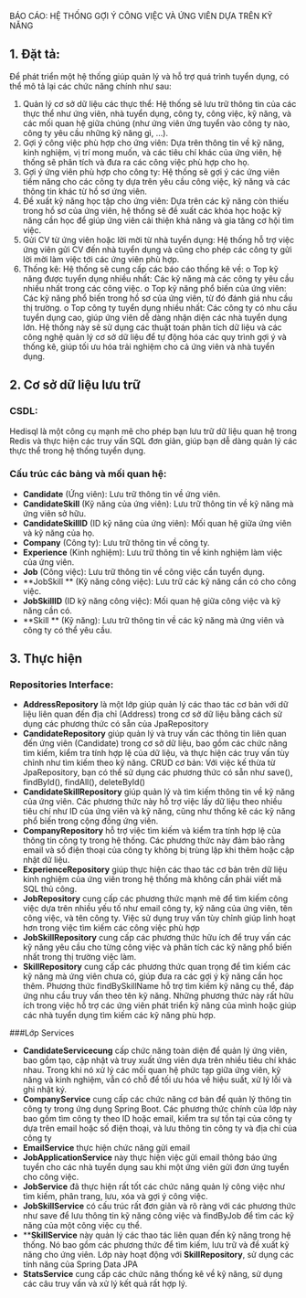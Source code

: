 BÁO CÁO: HỆ THỐNG GỢI Ý CÔNG VIỆC VÀ ỨNG VIÊN DỰA TRÊN KỸ NĂNG
## 1. Đặt tả:
Để phát triển một hệ thống giúp quản lý và hỗ trợ quá trình tuyển dụng, có thể mô tả lại các chức năng chính như sau:
1.	Quản lý cơ sở dữ liệu các thực thể: Hệ thống sẽ lưu trữ thông tin của các thực thể như ứng viên, nhà tuyển dụng, công ty, công việc, kỹ năng, và các mối quan hệ giữa chúng (như ứng viên ứng tuyển vào công ty nào, công ty yêu cầu những kỹ năng gì, …).
2.	Gợi ý công việc phù hợp cho ứng viên: Dựa trên thông tin về kỹ năng, kinh nghiệm, vị trí mong muốn, và các tiêu chí khác của ứng viên, hệ thống sẽ phân tích và đưa ra các công việc phù hợp cho họ.
3.	Gợi ý ứng viên phù hợp cho công ty: Hệ thống sẽ gợi ý các ứng viên tiềm năng cho các công ty dựa trên yêu cầu công việc, kỹ năng và các thông tin khác từ hồ sơ ứng viên.
4.	Đề xuất kỹ năng học tập cho ứng viên: Dựa trên các kỹ năng còn thiếu trong hồ sơ của ứng viên, hệ thống sẽ đề xuất các khóa học hoặc kỹ năng cần học để giúp ứng viên cải thiện khả năng và gia tăng cơ hội tìm việc.
5.	Gửi CV từ ứng viên hoặc lời mời từ nhà tuyển dụng: Hệ thống hỗ trợ việc ứng viên gửi CV đến nhà tuyển dụng và cũng cho phép các công ty gửi lời mời làm việc tới các ứng viên phù hợp.
6.	Thống kê: Hệ thống sẽ cung cấp các báo cáo thống kê về:
o	Top kỹ năng được tuyển dụng nhiều nhất: Các kỹ năng mà các công ty yêu cầu nhiều nhất trong các công việc.
o	Top kỹ năng phổ biến của ứng viên: Các kỹ năng phổ biến trong hồ sơ của ứng viên, từ đó đánh giá nhu cầu thị trường.
o	Top công ty tuyển dụng nhiều nhất: Các công ty có nhu cầu tuyển dụng cao, giúp ứng viên dễ dàng nhận diện các nhà tuyển dụng lớn.
Hệ thống này sẽ sử dụng các thuật toán phân tích dữ liệu và các công nghệ quản lý cơ sở dữ liệu để tự động hóa các quy trình gợi ý và thống kê, giúp tối ưu hóa trải nghiệm cho cả ứng viên và nhà tuyển dụng.

## 2. Cơ sở dữ liệu lưu trữ

### CSDL: 
Hedisql là một công cụ mạnh mẽ cho phép bạn lưu trữ dữ liệu quan hệ trong Redis và thực hiện các truy vấn SQL đơn giản, giúp bạn dễ dàng quản lý các thực thể trong hệ thống tuyển dụng.
### Cấu trúc các bảng và mối quan hệ:
-	**Candidate** (Ứng viên): Lưu trữ thông tin về ứng viên.
-	**CandidateSkill** (Kỹ năng của ứng viên): Lưu trữ thông tin về kỹ năng mà ứng viên sở hữu.
-	**CandidateSkillID** (ID kỹ năng của ứng viên): Mối quan hệ giữa ứng viên và kỹ năng của họ.
-	**Company** (Công ty): Lưu trữ thông tin về công ty.
-	**Experience** (Kinh nghiệm): Lưu trữ thông tin về kinh nghiệm làm việc của ứng viên.
-	**Job** (Công việc): Lưu trữ thông tin về công việc cần tuyển dụng.
-	**JobSkill ** (Kỹ năng công việc): Lưu trữ các kỹ năng cần có cho công việc.
-	**JobSkillID** (ID kỹ năng công việc): Mối quan hệ giữa công việc và kỹ năng cần có.
-	**Skill ** (Kỹ năng): Lưu trữ thông tin về các kỹ năng mà ứng viên và công ty có thể yêu cầu.
 

## 3. Thực hiện

### Repositories Interface:

-	**AddressRepository** là một lớp giúp quản lý các thao tác cơ bản với dữ liệu liên quan đến địa chỉ (Address) trong cơ sở dữ liệu bằng cách sử dụng các phương thức có sẵn của JpaRepository
-	**CandidateRepository** giúp quản lý và truy vấn các thông tin liên quan đến ứng viên (Candidate) trong cơ sở dữ liệu, bao gồm các chức năng tìm kiếm, kiểm tra tính hợp lệ của dữ liệu, và thực hiện các truy vấn tùy chỉnh như tìm kiếm theo kỹ năng. CRUD cơ bản: Với việc kế thừa từ JpaRepository, bạn có thể sử dụng các phương thức có sẵn như save(), findById(), findAll(), deleteById()
-	**CandidateSkillRepository** giúp quản lý và tìm kiếm thông tin về kỹ năng của ứng viên. Các phương thức này hỗ trợ việc lấy dữ liệu theo nhiều tiêu chí như ID của ứng viên và kỹ năng, cũng như thống kê các kỹ năng phổ biến trong cộng đồng ứng viên.
-	**CompanyRepository** hỗ trợ việc tìm kiếm và kiểm tra tính hợp lệ của thông tin công ty trong hệ thống. Các phương thức này đảm bảo rằng email và số điện thoại của công ty không bị trùng lặp khi thêm hoặc cập nhật dữ liệu.
-	**ExperienceRepository** giúp thực hiện các thao tác cơ bản trên dữ liệu kinh nghiệm của ứng viên trong hệ thống mà không cần phải viết mã SQL thủ công.
-	**JobRepository** cung cấp các phương thức mạnh mẽ để tìm kiếm công việc dựa trên nhiều yếu tố như email công ty, kỹ năng của ứng viên, tên công việc, và tên công ty. Việc sử dụng truy vấn tùy chỉnh giúp linh hoạt hơn trong việc tìm kiếm các công việc phù hợp
-	**JobSkillRepository** cung cấp các phương thức hữu ích để truy vấn các kỹ năng yêu cầu cho từng công việc và phân tích các kỹ năng phổ biến nhất trong thị trường việc làm.
-	**SkillRepository** cung cấp các phương thức quan trọng để tìm kiếm các kỹ năng mà ứng viên chưa có, giúp đưa ra các gợi ý kỹ năng cần học thêm. Phương thức findBySkillName hỗ trợ tìm kiếm kỹ năng cụ thể, đáp ứng nhu cầu truy vấn theo tên kỹ năng. Những phương thức này rất hữu ích trong việc hỗ trợ các ứng viên phát triển kỹ năng của mình hoặc giúp các nhà tuyển dụng tìm kiếm các kỹ năng phù hợp.

###Lớp Services

-	**CandidateServicecung** cấp chức năng toàn diện để quản lý ứng viên, bao gồm tạo, cập nhật và truy xuất ứng viên dựa trên nhiều tiêu chí khác nhau. Trong khi nó xử lý các mối quan hệ phức tạp giữa ứng viên, kỹ năng và kinh nghiệm, vẫn có chỗ để tối ưu hóa về hiệu suất, xử lý lỗi và ghi nhật ký.
-	**CompanyService** cung cấp các chức năng cơ bản để quản lý thông tin công ty trong ứng dụng Spring Boot. Các phương thức chính của lớp này bao gồm tìm công ty theo ID hoặc email, kiểm tra sự tồn tại của công ty dựa trên email hoặc số điện thoại, và lưu thông tin công ty và địa chỉ của công ty
-	**EmailService** thực hiện chức năng gửi email
-	**JobApplicationService** này thực hiện việc gửi email thông báo ứng tuyển cho các nhà tuyển dụng sau khi một ứng viên gửi đơn ứng tuyển cho công việc.
-	**JobService** đã thực hiện rất tốt các chức năng quản lý công việc như tìm kiếm, phân trang, lưu, xóa và gợi ý công việc.
-	**JobSkillService** có cấu trúc rất đơn giản và rõ ràng với các phương thức như save để lưu thông tin kỹ năng công việc và findByJob để tìm các kỹ năng của một công việc cụ thể.
-	****SkillService** này quản lý các thao tác liên quan đến kỹ năng trong hệ thống. Nó bao gồm các phương thức để tìm kiếm, lưu trữ và đề xuất kỹ năng cho ứng viên. Lớp này hoạt động với **SkillRepository**, sử dụng các tính năng của Spring Data JPA
-	**StatsService** cung cấp các chức năng thống kê về kỹ năng, sử dụng các câu truy vấn và xử lý kết quả rất hợp lý. 
